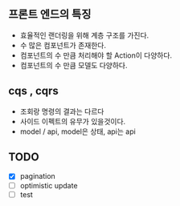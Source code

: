 ## 프론트 엔드의 특징

- 효율적인 랜더링을 위해 계층 구조를 가진다.
- 수 많은 컴포넌트가 존재한다.
- 컴포넌트의 수 만큼 처리해야 할 Action이 다양하다.
- 컴포넌트의 수 만큼 모델도 다양하다.

## cqs , cqrs

- 조회랑 명령의 결과는 다르다
- 사이드 이펙트의 유무가 있을것이다.
- model / api, model은 상태, api는 api

## TODO

- [x] pagination
- [ ] optimistic update
- [ ] test
